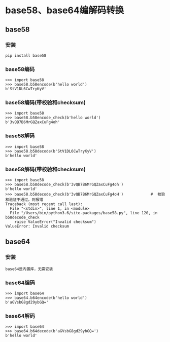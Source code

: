 # base58、base64编解码转换

## base58

### 安装

```
pip install base58
```

### base58编码

```
>>> import base58
>>> base58.b58encode(b'hello world')
b'StV1DL6CwTryKyV'
```

### base58编码(带校验和checksum)

```
>>> import base58
>>> base58.b58encode_check(b'hello world')
b'3vQB7B6MrGQZaxCuFg4oh'
```

### base58解码

```
>>> import base58
>>> base58.b58decode(b'StV1DL6CwTryKyV')
b'hello world'
```

### base58解码(带校验和checksum)

```
>>> import base58
>>> base58.b58decode_check(b'3vQB7B6MrGQZaxCuFg4oh')
b'hello world'
>>> base58.b58decode_check(b'3vQB7B6MrGQZaxCuFg4oH')            #  校验和验证不通过，则报错
Traceback (most recent call last):
  File "<stdin>", line 1, in <module>
  File "/Users/bin/python3.6/site-packages/base58.py", line 120, in b58decode_check
    raise ValueError("Invalid checksum")
ValueError: Invalid checksum
```


## base64

### 安装

```
base64是内置库，无需安装
```

### base64编码

```
>>> import base64
>>> base64.b64encode(b'hello world')
b'aGVsbG8gd29ybGQ='
```

### base64解码

```
>>> import base64
>>> base64.b64decode(b'aGVsbG8gd29ybGQ=')
b'hello world'
```
